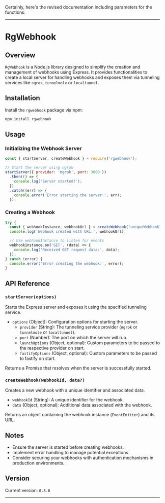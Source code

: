 Certainly, here's the revised documentation including parameters for the functions:

---

# RgWebhook

## Overview

`RgWebhook` is a Node.js library designed to simplify the creation and management of webhooks using Express. It provides functionalities to create a local server for handling webhooks and exposes them via tunneling services like `ngrok`, `tunnelmole` or `localtunnel`.

## Installation

Install the `rgwebhook` package via npm:

```bash
npm install rgwebhook
```

## Usage

### Initializing the Webhook Server

```javascript
const { startServer, createWebhook } = require('rgwebhook');

// Start the server using ngrok
startServer({ provider: 'ngrok', port: 3000 })
  .then(() => {
    console.log('Server started!');
  })
  .catch((err) => {
    console.error('Error starting the server:', err);
  });
```

### Creating a Webhook

```javascript
try {
  const { webhookInstance, webhookUrl } = createWebhook('uniqueWebhookID', { additionalData: 'optional' });
  console.log('Webhook created with URL:', webhookUrl);

  // Use webhookInstance to listen for events
  webhookInstance.on('GET', (data) => {
    console.log('Received GET request data:', data);
  });
} catch (error) {
  console.error('Error creating the webhook:', error);
}
```

## API Reference

### `startServer(options)`

Starts the Express server and exposes it using the specified tunneling service.

- `options` (Object): Configuration options for starting the server.
  - `provider` (String): The tunneling service provider (`ngrok` or `tunnelmole` or `localtunnel`).
  - `port` (Number): The port on which the server will run.
  - `launchOptions` (Object, optional): Custom parameters to be passed to the respective provider on start.
  - `fastifyOptions` (Object, optional): Custom parameters to be passed to fastify on start.

Returns a Promise that resolves when the server is successfully started.

### `createWebhook(webhookId, data?)`

Creates a new webhook with a unique identifier and associated data.

- `webhookId` (String): A unique identifier for the webhook.
- `data` (Object, optional): Additional data associated with the webhook.

Returns an object containing the webhook instance (`EventEmitter`) and its URL.

## Notes

- Ensure the server is started before creating webhooks.
- Implement error handling to manage potential exceptions.
- Consider securing your webhooks with authentication mechanisms in production environments.

## Version

Current version: `0.3.0`

---